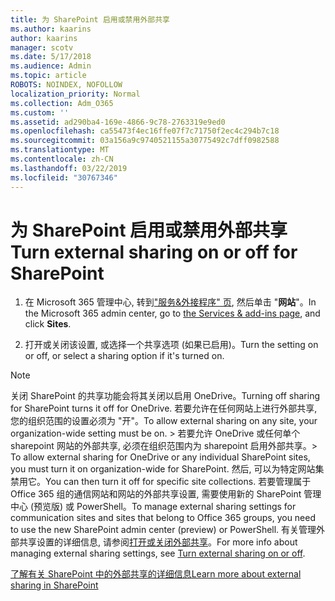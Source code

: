 ```yaml
---
title: 为 SharePoint 启用或禁用外部共享
ms.author: kaarins
author: kaarins
manager: scotv
ms.date: 5/17/2018
ms.audience: Admin
ms.topic: article
ROBOTS: NOINDEX, NOFOLLOW
localization_priority: Normal
ms.collection: Adm_O365
ms.custom: ''
ms.assetid: ad290ba4-169e-4866-9c78-2763319e9ed0
ms.openlocfilehash: ca55473f4ec16ffe07f7c71750f2ec4c294b7c18
ms.sourcegitcommit: 03a156a9c9740521155a30775492c7dff0982588
ms.translationtype: MT
ms.contentlocale: zh-CN
ms.lasthandoff: 03/22/2019
ms.locfileid: "30767346"
---
```

# <a name="turn-external-sharing-on-or-off-for-sharepoint"></a><span data-ttu-id="5fb61-102">为 SharePoint 启用或禁用外部共享</span><span class="sxs-lookup"><span data-stu-id="5fb61-102">Turn external sharing on or off for SharePoint</span></span>

1. <span data-ttu-id="5fb61-103">在 Microsoft 365 管理中心, 转到["服务&amp;外接程序" 页](https://portal.office.com/adminportal/home#/Settings/ServicesAndAddIns), 然后单击 "**网站**"。</span><span class="sxs-lookup"><span data-stu-id="5fb61-103">In the Microsoft 365 admin center, go to [the Services &amp; add-ins page](https://portal.office.com/adminportal/home#/Settings/ServicesAndAddIns), and click **Sites**.</span></span>
    
2. <span data-ttu-id="5fb61-104">打开或关闭该设置, 或选择一个共享选项 (如果已启用)。</span><span class="sxs-lookup"><span data-stu-id="5fb61-104">Turn the setting on or off, or select a sharing option if it's turned on.</span></span>
    
> [!NOTE]
> <span data-ttu-id="5fb61-105">关闭 SharePoint 的共享功能会将其关闭以启用 OneDrive。</span><span class="sxs-lookup"><span data-stu-id="5fb61-105">Turning off sharing for SharePoint turns it off for OneDrive.</span></span> <span data-ttu-id="5fb61-106">若要允许在任何网站上进行外部共享, 您的组织范围的设置必须为 "开"。</span><span class="sxs-lookup"><span data-stu-id="5fb61-106">To allow external sharing on any site, your organization-wide setting must be on.</span></span> <span data-ttu-id="5fb61-107">> 若要允许 OneDrive 或任何单个 sharepoint 网站的外部共享, 必须在组织范围内为 sharepoint 启用外部共享。</span><span class="sxs-lookup"><span data-stu-id="5fb61-107">> To allow external sharing for OneDrive or any individual SharePoint sites, you must turn it on organization-wide for SharePoint.</span></span> <span data-ttu-id="5fb61-108">然后, 可以为特定网站集禁用它。</span><span class="sxs-lookup"><span data-stu-id="5fb61-108">You can then turn it off for specific site collections.</span></span> <span data-ttu-id="5fb61-109">若要管理属于 Office 365 组的通信网站和网站的外部共享设置, 需要使用新的 SharePoint 管理中心 (预览版) 或 PowerShell。</span><span class="sxs-lookup"><span data-stu-id="5fb61-109">To manage external sharing settings for communication sites and sites that belong to Office 365 groups, you need to use the new SharePoint admin center (preview) or PowerShell.</span></span> <span data-ttu-id="5fb61-110">有关管理外部共享设置的详细信息, 请参阅[打开或关闭外部共享](https://go.microsoft.com/fwlink/?linkid=866426)。</span><span class="sxs-lookup"><span data-stu-id="5fb61-110">For more info about managing external sharing settings, see [Turn external sharing on or off](https://go.microsoft.com/fwlink/?linkid=866426).</span></span> 
  
[<span data-ttu-id="5fb61-111">了解有关 SharePoint 中的外部共享的详细信息</span><span class="sxs-lookup"><span data-stu-id="5fb61-111">Learn more about external sharing in SharePoint</span></span>](https://go.microsoft.com/fwlink/?linkid=734908)
  


